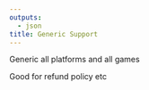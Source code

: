 ```yaml
---
outputs:
  - json
title: Generic Support
---
```

Generic all platforms and all games 

Good for refund policy etc